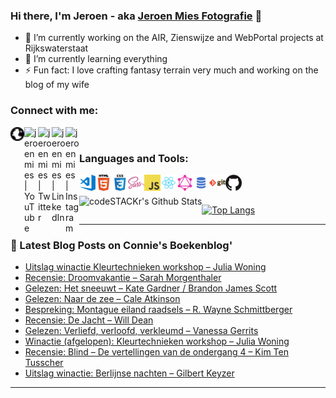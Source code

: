 ### Hi there, I'm Jeroen - aka [Jeroen Mies Fotografie][website] 👋

- 🔭 I’m currently working on the AIR, Zienswijze and WebPortal projects at Rijkswaterstaat
- 🌱 I’m currently learning everything
- ⚡ Fun fact: I love crafting fantasy terrain very much and working on the blog of my wife

### Connect with me:

[<img align="left" alt="jeroenmies" width="22px" src="https://raw.githubusercontent.com/iconic/open-iconic/master/svg/globe.svg" />][website]
[<img align="left" alt="jeroenmies | YouTube" width="22px" src="https://cdn.jsdelivr.net/npm/simple-icons@v3/icons/youtube.svg" />][youtube]
[<img align="left" alt="jeroenmies | Twitter" width="22px" src="https://cdn.jsdelivr.net/npm/simple-icons@v3/icons/twitter.svg" />][twitter]
[<img align="left" alt="jeroenmies | LinkedIn" width="22px" src="https://cdn.jsdelivr.net/npm/simple-icons@v3/icons/linkedin.svg" />][linkedin]
[<img align="left" alt="jeroenmies | Instagram" width="22px" src="https://cdn.jsdelivr.net/npm/simple-icons@v3/icons/instagram.svg" />][instagram]

<br />

### Languages and Tools:

[<img align="left" alt="Visual Studio Code" width="26px" src="https://raw.githubusercontent.com/github/explore/80688e429a7d4ef2fca1e82350fe8e3517d3494d/topics/visual-studio-code/visual-studio-code.png" />][webdevplaylist]
[<img align="left" alt="HTML5" width="26px" src="https://raw.githubusercontent.com/github/explore/80688e429a7d4ef2fca1e82350fe8e3517d3494d/topics/html/html.png" />][webdevplaylist]
[<img align="left" alt="CSS3" width="26px" src="https://raw.githubusercontent.com/github/explore/80688e429a7d4ef2fca1e82350fe8e3517d3494d/topics/css/css.png" />][cssplaylist]
[<img align="left" alt="Sass" width="26px" src="https://raw.githubusercontent.com/github/explore/80688e429a7d4ef2fca1e82350fe8e3517d3494d/topics/sass/sass.png" />][cssplaylist]
[<img align="left" alt="JavaScript" width="26px" src="https://raw.githubusercontent.com/github/explore/80688e429a7d4ef2fca1e82350fe8e3517d3494d/topics/javascript/javascript.png" />][jsplaylist]
[<img align="left" alt="React" width="26px" src="https://raw.githubusercontent.com/github/explore/80688e429a7d4ef2fca1e82350fe8e3517d3494d/topics/react/react.png" />][reactplaylist]
[<img align="left" alt="GraphQL" width="26px" src="https://raw.githubusercontent.com/github/explore/80688e429a7d4ef2fca1e82350fe8e3517d3494d/topics/graphql/graphql.png" />][webdevplaylist]
[<img align="left" alt="SQL" width="26px" src="https://raw.githubusercontent.com/github/explore/80688e429a7d4ef2fca1e82350fe8e3517d3494d/topics/sql/sql.png" />][webdevplaylist]
[<img align="left" alt="Git" width="26px" src="https://raw.githubusercontent.com/github/explore/80688e429a7d4ef2fca1e82350fe8e3517d3494d/topics/git/git.png" />][webdevplaylist]
[<img align="left" alt="GitHub" width="26px" src="https://raw.githubusercontent.com/github/explore/78df643247d429f6cc873026c0622819ad797942/topics/github/github.png" />][webdevplaylist]

<br />
<br />

<img align="left" alt="codeSTACKr's Github Stats" src="https://github-readme-stats.vercel.app/api?username=jeroenmies&show_icons=true&hide_border=true&count_private=true&theme=tokyonight" />

[![Top Langs](https://github-readme-stats.vercel.app/api/top-langs/?username=jeroenmies)](https://github.com/jeroenmies/github-readme-stats)

---

### 📕 Latest Blog Posts on Connie's Boekenblog'
<!-- BLOG-POST-LIST:START -->
- [Uitslag winactie Kleurtechnieken workshop – Julia Woning](https://conniesboekenblog.nl/2021/01/12/uitslag-winactie-kleurtechnieken-workshop-julia-woning/?utm_source=rss&utm_medium=rss&utm_campaign=uitslag-winactie-kleurtechnieken-workshop-julia-woning)
- [Recensie: Droomvakantie – Sarah Morgenthaler](https://conniesboekenblog.nl/2021/01/12/recensie-droomvakantie-sarah-morgenthaler/?utm_source=rss&utm_medium=rss&utm_campaign=recensie-droomvakantie-sarah-morgenthaler)
- [Gelezen: Het sneeuwt – Kate Gardner / Brandon James Scott](https://conniesboekenblog.nl/2021/01/10/gelezen-het-sneeuwt-kate-gardner-brandon-james-scott/?utm_source=rss&utm_medium=rss&utm_campaign=gelezen-het-sneeuwt-kate-gardner-brandon-james-scott)
- [Gelezen: Naar de zee – Cale Atkinson](https://conniesboekenblog.nl/2021/01/09/gelezen-naar-de-zee-cale-atkinson/?utm_source=rss&utm_medium=rss&utm_campaign=gelezen-naar-de-zee-cale-atkinson)
- [Bespreking: Montague eiland raadsels – R. Wayne Schmittberger](https://conniesboekenblog.nl/2021/01/08/bespreking-montague-eiland-raadsels-r-wayne-schmittberger/?utm_source=rss&utm_medium=rss&utm_campaign=bespreking-montague-eiland-raadsels-r-wayne-schmittberger)
- [Recensie: De Jacht – Will Dean](https://conniesboekenblog.nl/2021/01/07/recensie-de-jacht-will-dean/?utm_source=rss&utm_medium=rss&utm_campaign=recensie-de-jacht-will-dean)
- [Gelezen: Verliefd, verloofd, verkleumd – Vanessa Gerrits](https://conniesboekenblog.nl/2021/01/06/gelezen-verliefd-verloofd-verkleumd-vanessa-gerrits/?utm_source=rss&utm_medium=rss&utm_campaign=gelezen-verliefd-verloofd-verkleumd-vanessa-gerrits)
- [Winactie (afgelopen): Kleurtechnieken workshop – Julia Woning](https://conniesboekenblog.nl/2021/01/04/winactie-kleurtechnieken-workshop-julia-woning/?utm_source=rss&utm_medium=rss&utm_campaign=winactie-kleurtechnieken-workshop-julia-woning)
- [Recensie: Blind – De vertellingen van de ondergang 4 – Kim Ten Tusscher](https://conniesboekenblog.nl/2021/01/03/recensie-blind-de-vertellingen-van-de-ondergang-4-kim-ten-tusscher/?utm_source=rss&utm_medium=rss&utm_campaign=recensie-blind-de-vertellingen-van-de-ondergang-4-kim-ten-tusscher)
- [Uitslag winactie: Berlijnse nachten – Gilbert Keyzer](https://conniesboekenblog.nl/2020/12/26/uitslag-winactie-berlijnse-nachten-gilbert-keyzer/?utm_source=rss&utm_medium=rss&utm_campaign=uitslag-winactie-berlijnse-nachten-gilbert-keyzer)
<!-- BLOG-POST-LIST:END -->

---

[website]: https://jeroenmiesfotografie.nl
[twitter]: https://twitter.com/jeroenmies
[youtube]: https://www.youtube.com/channel/UCdM6wXDAk3Y8_ycxkSfAD7Q
[instagram]: https://www.instagram.com/jeroenmies/
[linkedin]: https://www.linkedin.com/in/jeroenmies/
[webdevplaylist]: https://www.youtube.com/playlist?list=PLlhZGGVFsRrTQQnp_2UwWSoAigm-9_SqR
[jsplaylist]: https://www.youtube.com/playlist?list=PLC5BA7CB1270B2073
[cssplaylist]: https://www.youtube.com/playlist?list=PLlhZGGVFsRrSeV5xra6z-nU60cqompunz
[reactplaylist]: https://www.youtube.com/playlist?list=PLC5BA7CB1270B2073
